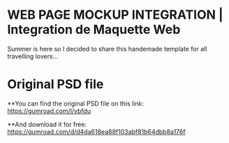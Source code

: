 # WEB PAGE MOCKUP INTEGRATION | Integration de Maquette Web

Summer is here so I decided to share this handemade template for all travelling lovers...

# Original PSD file

**You can find the original PSD file on this link: https://gumroad.com/l/vbfdu

**And download it for free:  https://gumroad.com/d/d4da618ea88f103abf81b64dbb8a176f

